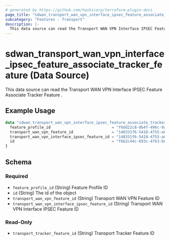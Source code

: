 ```yaml
---
# generated by https://github.com/hashicorp/terraform-plugin-docs
page_title: "sdwan_transport_wan_vpn_interface_ipsec_feature_associate_tracker_feature Data Source - terraform-provider-sdwan"
subcategory: "Features - Transport"
description: |-
  This data source can read the Transport WAN VPN Interface IPSEC Feature Associate Tracker Feature .
---
```


# sdwan_transport_wan_vpn_interface_ipsec_feature_associate_tracker_feature (Data Source)

This data source can read the Transport WAN VPN Interface IPSEC Feature Associate Tracker Feature .

## Example Usage

```terraform
data "sdwan_transport_wan_vpn_interface_ipsec_feature_associate_tracker_feature" "example" {
  feature_profile_id                           = "f6dd22c8-0b4f-496c-9a0b-6813d1f8b8ac"
  transport_wan_vpn_feature_id                 = "140331f6-5418-4755-a059-13c77eb96037"
  transport_wan_vpn_interface_ipsec_feature_id = "140331f6-5418-4755-a059-13c77eb96037"
  id                                           = "f6b2c44c-693c-4763-b010-895aa3d236bd"
}
```

<!-- schema generated by tfplugindocs -->
## Schema

### Required

- `feature_profile_id` (String) Feature Profile ID
- `id` (String) The id of the object
- `transport_wan_vpn_feature_id` (String) Transport WAN VPN Feature ID
- `transport_wan_vpn_interface_ipsec_feature_id` (String) Transport WAN VPN Interface IPSEC Feature ID

### Read-Only

- `transport_tracker_feature_id` (String) Transport Tracker Feature ID
